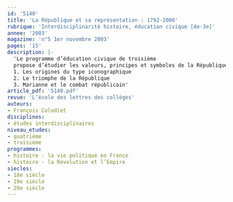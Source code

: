 ```yaml
---
id: '5140'
title: 'La République et sa représentation : 1792-2000'
rubrique: 'Interdisciplinarité histoire, éducation civique [4e-3e]'
annee: '2003'
magazine: 'n°5 1er novembre 2003'
pages: '15'
description: |-
  'Le programme d’éducation civique de troisième
  propose d’étudier les valeurs, principes et symboles de la République. Il est précisé que « La République française a ses symboles : une devise (liberté, égalité, fraternité), un hymne national (“La Marseillaise”), un drapeau, une effigie (Marianne). » C’est autour de cette dernière allégorie que cet article propose une leçon qui permet de réviser avec les élèves les dates du programme d’histoire de l’année en rapport avec les différentes républiques et, aussi, certains événements du programme d’histoire de quatrième. Les dates retenues sont celles susceptibles d’être proposées lors de l’épreuve de repérage chronologique. L’article montre que l’allégorie républicaine n’est pas un archétype immuable. Au contraire, sa production dépend d’événements qui sont reconstitués grâce à une lecture iconographique attentive.
  1. Les origines du type iconographique
  2. Le triomphe de la République
  3. Marianne et le combat républicain'
article_pdf: '5140.pdf'
revue: 'L’école des lettres des collèges'
auteurs:
- François Colodiet
disciplines:
- études interdisciplinaires
niveau_etudes:
- quatrième
- troisième
programmes:
- histoire - la vie politique en France
- histoire - la Révolution et l’Empire
siecles:
- 18e siècle
- 19e siècle
- 20e siècle
---
```

